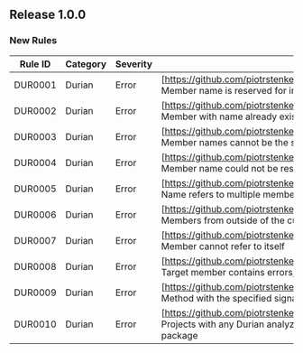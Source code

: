 ## Release 1.0.0

### New Rules
Rule ID | Category | Severity | Notes
--------|----------|----------|-----------------
DUR0001 |  Durian  |  Error   | [https://github.com/piotrstenke/Durian/docs/AnalysisCore/DUR0001.md] Member name is reserved for internal purposes
DUR0002 |  Durian  |  Error   | [https://github.com/piotrstenke/Durian/docs/AnalysisCore/DUR0002.md] Member with name already exists
DUR0003 |  Durian  |  Error   | [https://github.com/piotrstenke/Durian/docs/AnalysisCore/DUR0003.md] Member names cannot be the same as their enclosing type
DUR0004 |  Durian  |  Error   | [https://github.com/piotrstenke/Durian/docs/AnalysisCore/DUR0004.md] Member name could not be resolved
DUR0005 |  Durian  |  Error   | [https://github.com/piotrstenke/Durian/docs/AnalysisCore/DUR0005.md] Name refers to multiple members
DUR0006 |  Durian  |  Error   | [https://github.com/piotrstenke/Durian/docs/AnalysisCore/DUR0006.md] Members from outside of the current assembly cannot be accessed
DUR0007 |  Durian  |  Error   | [https://github.com/piotrstenke/Durian/docs/AnalysisCore/DUR0007.md] Member cannot refer to itself
DUR0008 |  Durian  |  Error   | [https://github.com/piotrstenke/Durian/docs/AnalysisCore/DUR0008.md] Target member contains errors, and cannot be referenced
DUR0009 |  Durian  |  Error   | [https://github.com/piotrstenke/Durian/docs/AnalysisCore/DUR0009.md] Method with the specified signature already exists
DUR0010 |  Durian  |  Error   | [https://github.com/piotrstenke/Durian/docs/AnalysisCore/DUR0010.md] Projects with any Durian analyzer must reference the Durian.Core package